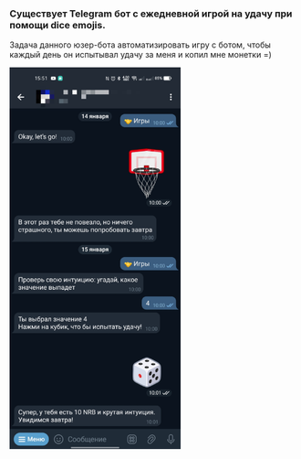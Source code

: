 ### Существует Telegram бот с ежедневной игрой на удачу при помощи dice emojis.

Задача данного юзер-бота автоматизировать игру с ботом, чтобы каждый день он испытывал удачу за меня и копил мне монетки =)

<img src="/images/screenshot.jpg" alt="screenshot" width="300">